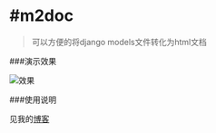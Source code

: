 #m2doc
=====

>可以方便的将django models文件转化为html文档

###演示效果

![效果](http://www.congyuandong.cn/wp-content/uploads/2014/10/m2doc.jpg)

###使用说明

见我的[博客](http://www.congyuandong.cn/?p=577)
